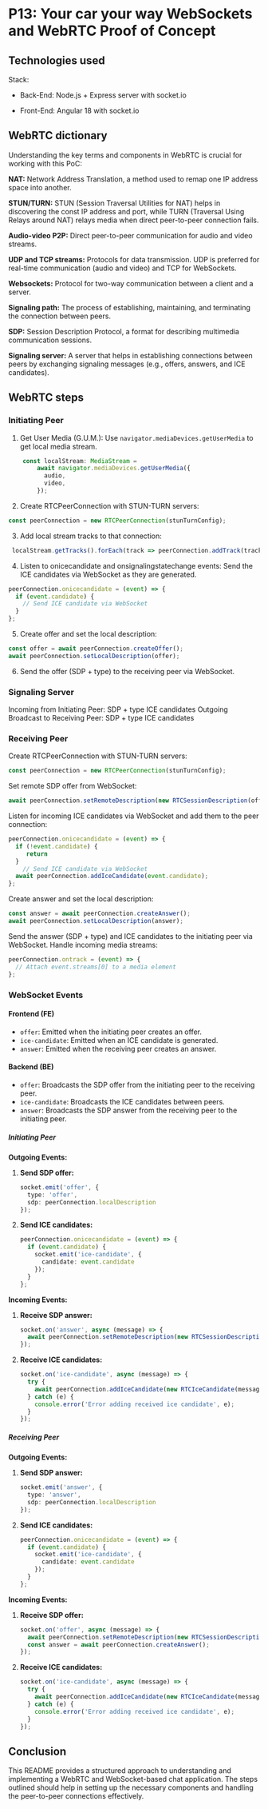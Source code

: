 # P13: Your car your way WebSockets and WebRTC Proof of Concept

## Technologies used

Stack:

- Back-End: Node.js + Express server with socket.io

- Front-End: Angular 18 with socket.io

## WebRTC dictionary

Understanding the key terms and components in WebRTC is crucial for working with this PoC:

__NAT:__ Network Address Translation, a method used to remap one IP address space into another.

__STUN/TURN:__ STUN (Session Traversal Utilities for NAT) helps in discovering the const IP address and port, while TURN (Traversal Using Relays around NAT) relays media when direct peer-to-peer connection fails.

__Audio-video P2P:__ Direct peer-to-peer communication for audio and video streams.

__UDP and TCP streams:__ Protocols for data transmission. UDP is preferred for real-time communication (audio and video) and TCP for WebSockets.

__Websockets:__ Protocol for two-way communication between a client and a server.

__Signaling path:__ The process of establishing, maintaining, and terminating the connection between peers.

__SDP:__ Session Description Protocol, a format for describing multimedia communication sessions.

__Signaling server:__ A server that helps in establishing connections between peers by exchanging signaling messages (e.g., offers, answers, and ICE candidates).

## WebRTC steps

### Initiating Peer

1. Get User Media (G.U.M.):
Use `navigator.mediaDevices.getUserMedia` to get local media stream.

```ts
    const localStream: MediaStream =
        await navigator.mediaDevices.getUserMedia({
          audio,
          video,
        });
```

2. Create RTCPeerConnection with STUN-TURN servers:  

```ts
const peerConnection = new RTCPeerConnection(stunTurnConfig);
 ```

3. Add local stream tracks to that connection:

```ts
 localStream.getTracks().forEach(track => peerConnection.addTrack(track, localStream)); 
```

4. Listen to onicecandidate and onsignalingstatechange events:
Send the ICE candidates via WebSocket as they are generated.

```ts
peerConnection.onicecandidate = (event) => {
  if (event.candidate) {
    // Send ICE candidate via WebSocket
  }
};
```

5. Create offer and set the local description:

```ts
const offer = await peerConnection.createOffer();
await peerConnection.setLocalDescription(offer);
```

6. Send the offer (SDP + type) to the receiving peer via WebSocket.

### Signaling Server

Incoming from Initiating Peer:
SDP + type
ICE candidates
Outgoing Broadcast to Receiving Peer:
SDP + type
ICE candidates

### Receiving Peer

Create RTCPeerConnection with STUN-TURN servers:

```ts
const peerConnection = new RTCPeerConnection(stunTurnConfig);
```

Set remote SDP offer from WebSocket:

```ts
await peerConnection.setRemoteDescription(new RTCSessionDescription(offer));
```

Listen for incoming ICE candidates via WebSocket and add them to the peer connection:

```ts
peerConnection.onicecandidate = (event) => {
  if (!event.candidate) {
     return
  }
    // Send ICE candidate via WebSocket
  await peerConnection.addIceCandidate(event.candidate);
};
```

Create answer and set the local description:

```ts
const answer = await peerConnection.createAnswer();
await peerConnection.setLocalDescription(answer);
```

Send the answer (SDP + type) and ICE candidates to the initiating peer via WebSocket.
Handle incoming media streams:

```ts
peerConnection.ontrack = (event) => {
  // Attach event.streams[0] to a media element
};
```

### WebSocket Events

#### Frontend (FE)

- `offer`: Emitted when the initiating peer creates an offer.
- `ice-candidate`: Emitted when an ICE candidate is generated.
- `answer`: Emitted when the receiving peer creates an answer.

#### Backend (BE)

- `offer`: Broadcasts the SDP offer from the initiating peer to the receiving peer.
- `ice-candidate`: Broadcasts the ICE candidates between peers.
- `answer`: Broadcasts the SDP answer from the receiving peer to the initiating peer.

##### Initiating Peer

__Outgoing Events:__

1. __Send SDP offer:__
   ```ts
   socket.emit('offer', {
     type: 'offer',
     sdp: peerConnection.localDescription
   });
   ```

2. __Send ICE candidates:__
   ```ts
   peerConnection.onicecandidate = (event) => {
     if (event.candidate) {
       socket.emit('ice-candidate', {
         candidate: event.candidate
       });
     }
   };
   ```

__Incoming Events:__

1. __Receive SDP answer:__
   ```ts
   socket.on('answer', async (message) => {
     await peerConnection.setRemoteDescription(new RTCSessionDescription(message));
   });
   ```

2. __Receive ICE candidates:__
   ```ts
   socket.on('ice-candidate', async (message) => {
     try {
       await peerConnection.addIceCandidate(new RTCIceCandidate(message.candidate));
     } catch (e) {
       console.error('Error adding received ice candidate', e);
     }
   });
   ```

##### Receiving Peer

__Outgoing Events:__

1. __Send SDP answer:__
   ```ts
   socket.emit('answer', {
     type: 'answer',
     sdp: peerConnection.localDescription
   });
   ```

2. __Send ICE candidates:__
   ```ts
   peerConnection.onicecandidate = (event) => {
     if (event.candidate) {
       socket.emit('ice-candidate', {
         candidate: event.candidate
       });
     }
   };
   ```

__Incoming Events:__

1. __Receive SDP offer:__
   ```ts
   socket.on('offer', async (message) => {
     await peerConnection.setRemoteDescription(new RTCSessionDescription(message));
     const answer = await peerConnection.createAnswer();
   });
   ```

2. __Receive ICE candidates:__
   ```ts
   socket.on('ice-candidate', async (message) => {
     try {
       await peerConnection.addIceCandidate(new RTCIceCandidate(message.candidate));
     } catch (e) {
       console.error('Error adding received ice candidate', e);
     }
   });
   ```

## Conclusion

This README provides a structured approach to understanding and implementing a WebRTC and WebSocket-based chat application. The steps outlined should help in setting up the necessary components and handling the peer-to-peer connections effectively.
